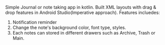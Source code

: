 Simple Journal or note taking app in kotlin. Built XML layouts with drag & drop features in Android Studio(Imperative approach). Features incluedes:
  1. Notification reminder
  2. Change the note's background color, font type, styles.
  3. Each notes can stored in different drawers such as Archive, Trash or Main. 
